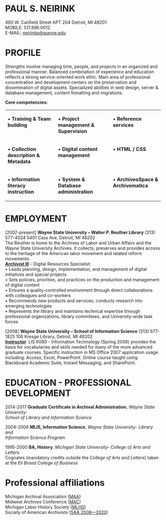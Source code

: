 # PAUL S. NEIRINK
460 W. Canfield Street APT 204 Detroit, MI 48201<br>
MOBILE: 517.896.0012 <br>
E-MAIL: <a href="neirinkp@wayne.edu">neirinkp@wayne.edu</a><br>
	
<h1>PROFILE </h1>
<p>Strengths involve managing time, people, and projects in an organized and professional manner. Balanced combination of experience and education reflects a strong service-oriented work ethic. Main area of professional concentration and development centers on the preservation and dissemination of digital assets. Specialized abilities in web design, server &amp; database management, content fomatting and migrations. </p>
<p><strong>Core competencies:&nbsp; </strong></p>
<table border="0" cellspacing="0" cellpadding="0" width="700">
  <tr>
	<td width="250" valign="top"><p>•   <strong>Training &amp; Team building </strong></p></td>
    <td width="250" valign="top"><p>•	<strong>Project management &amp; Supervision</strong></p></td>
    <td width="200" valign="top"><p>•	<strong>Reference services </strong></p></td>
  </tr>
  <tr>
    <td width="250" valign="top"><p>•	<strong>Collection description &amp; Metadata</strong></p></td>
    <td width="250" valign="top"><p>•	<strong>Digital content management </strong></p></td>
    <td width="200" valign="top"><p>•	<strong>HTML / CSS </strong></p></td>
  </tr>
  <tr>
    <td width="250" valign="top"><p>•	<strong>Information literacy instruction </strong></p></td>
    <td width="250" valign="top"><p>•	<strong>System &amp; Database administration </strong></p></td>
    <td width="200" valign="top"><p>•	<strong>ArchivesSpace &amp; Archivematica</strong></p></td>
  </tr>
</table>
<h1>EMPLOYMENT </h1>
<p>[2007-present] <strong>Wayne State University – Walter P. Reuther Library</strong> (313) 577-4024 5401 Cass Ave, Detroit, MI 48202 <br>
  The Reuther is home to the Archives of Labor and Urban Affairs and the Wayne State University Archives. It collects, preserves and provides access to the heritage of the American labor movement and related reform movements.<br>
  <strong><u>Archivist III</u></strong> - Digital Resources Specialist:<br>
  •	Leads planning, design, implementation, and management of digital initiatives and special projects <br>
  •	Sets policies, priorities, and practices on the production and management of digital content <br>
  •	Ensures a quality-controlled environment through direct collaborations with colleagues and co-workers <br>
  •	Recommends new products and services; conducts research into emerging technologies<br>
  •	Represents the library and maintains technical expertise through professional organizations, library committees, and University-wide task forces</p>
<p>[2008] <strong>Wayne State University – School of Information Science</strong> (313) 577-1825 106 Kresge Library, Detroit, MI 48202 <br>
  <strong><u>Instructor</u></strong>: LIS 6080 - Information Technology (Spring 2008) provides the basis for vocabularies and skills needed for many of the more advanced graduate courses. Specific instruction in MS Office 2007 application usage including: Access, Excel, PowerPoint. Online course taught using Blackboard Academic Suite, Instant Messaging, and SharePoint. </p>
<h1>EDUCATION - PROFESSIONAL DEVELOPMENT </h1>
<p>2014-2017 <strong>Graduate Certificate in Archival Administration</strong>, <em>Wayne State University- </em><br>
  <em>School of Library and Information Science</em></p>
<p>2004-2006 <strong>MLIS, Information Science</strong>, <em>Wayne State University- Library and </em><br>
  <em>Information Science Program</em></p>
<p>1995-2000 <strong>BA, History</strong>, <em>Michigan State University- College of Arts and Letters </em><br>
  Cognates (mandatory credits outside the <em>College of Arts and Letters</em>) taken at the <em>Eli Broad College of Business</em></p>
<h1>Professional affiliations </h1>
<p>
Michigan Archival Association (<a href="https://miarchivists.wordpress.com">MAA</a>)<br>
Midwest Archives Conference (<a href="https://www.midwestarchives.org">MAC</a>)<br>
Michigan Labor History Society (<a href="http://mlhs.wayne.edu">MLHS</a>)<br>
Society of American Archivists (<a href="https://www2.archivists.org/">SAA 2008—2020</a>)
</p>

